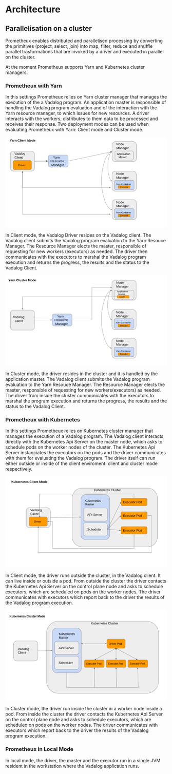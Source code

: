 # Architecture

## Parallelisation on a cluster

Prometheux enables distributed and parallelised processing by converting the
primitives (project, select, join) into map, filter, reduce and shuffle parallel
trasformations that are invoked by a driver and executed in parallel on the
cluster.

At the moment Prometheux supports Yarn and Kubernetes cluster managers.

### Prometheux with Yarn

In this settings Prometheux relies on Yarn cluster manager that manages the
execution of the a Vadalog program. An application master is responsible of
handling the Vadalog program evaluation and of the interaction with the Yarn
resource manager, to which issues for new resources. A driver interacts with the
workers, distributes to them data to be processed and receives their response.
Two deployment modes can be used when evaluating Prometheux with Yarn: Client
mode and Cluster mode.

![Yarn client mode architecture diagram](dp-yarn-client.png?raw=true)

In Client mode, the Vadalog Driver resides on the Vadalog client. The Vadalog
client submits the Vadalog program evaluation to the Yarn Resouce Manager. The
Resource Manager elects the master, responsible of requesting for new workers
(executors) as needed. The driver then communicates with the executors to
marshal the Vadalog program execution and returns the progress, the results and
the status to the Vadalog Client.

![Yarn cluster mode architecture diagram](dp-yarn-cluster.png?raw=true)

In Cluster mode, the driver resides in the cluster and it is handled by the
application master. The Vadalog client submits the Vadalog program evaluation to
the Yarn Resouce Manager. The Resource Manager elects the master, responsible of
requesting for new workers(executors) as needed. The driver from inside the
cluster communicates with the executors to marshal the program execution and
returns the progress, the results and the status to the Vadalog Client.

### Prometheux with Kubernetes

In this settings Prometheux relies on Kubernetes cluster manager that manages
the execution of a Vadalog program. The Vadalog client interacts directly with
the Kubernetes Api Server on the master node, which asks to schedule pods on the
worker nodes of the cluster. The Kubernetes Api Server instanciates the
executors on the pods and the driver communicates with them for evaluating the
Vadalog program. The driver itself can run either outside or inside of the
client enviroment: client and cluster mode respectively.

![Kubernetes client mode architecture diagram](dp-k8s-client.png?raw=true)

In Client mode, the driver runs outside the cluster, in the Vadalog client. It
can live inside or outside a pod. From outside the cluster the driver contacts
the Kubernetes Api Server on the control plane node and asks to schedule
executors, which are scheduled on pods on the worker nodes. The driver
communicates with executors which report back to the driver the results of the
Vadalog program execution.

![Kubernetes cluster mode architecture diagram](dp-k8s-cluster.png?raw=true)

In Cluster mode, the driver run inside the cluster in a worker node inside a
pod. From inside the cluster the driver contacts the Kubernetes Api Server on
the control plane node and asks to schedule executors, which are scheduled on
pods on the worker nodes. The driver communicates with executors which report
back to the driver the results of the Vadalog program execution.

### Prometheux in Local Mode

In local mode, the driver, the master and the executor run in a single JVM
resident in the workstation where the Vadalog application runs.
